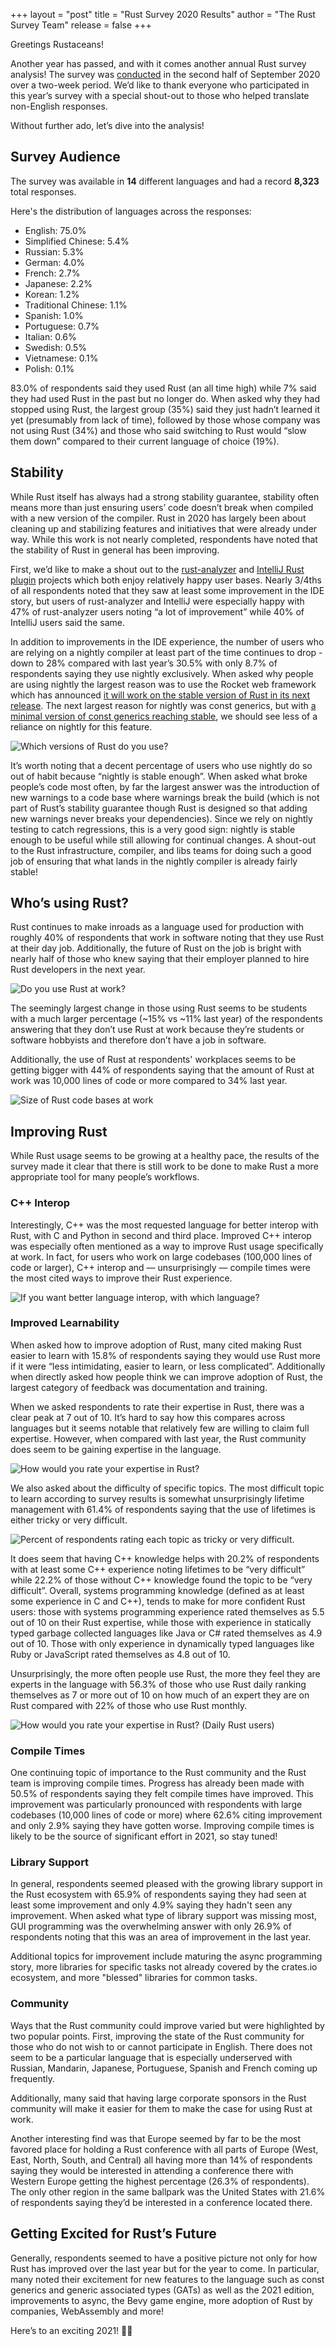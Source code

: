 +++
layout = "post"
title = "Rust Survey 2020 Results"
author = "The Rust Survey Team"
release = false
+++

Greetings Rustaceans!

Another year has passed, and with it comes another annual Rust survey analysis! The survey was [conducted][survey-launch] in the second half of September 2020 over a two-week period. We’d like to thank everyone who participated in this year’s survey with a special shout-out to those who helped translate non-English responses. 

Without further ado, let’s dive into the analysis! 

## Survey Audience

The survey was available in **14** different languages and had a record **8,323** total responses.

Here's the distribution of languages across the responses:

* English: 75.0%
* Simplified Chinese: 5.4%
* Russian: 5.3%
* German: 4.0%
* French: 2.7%
* Japanese: 2.2%
* Korean: 1.2%
* Traditional Chinese: 1.1%
* Spanish: 1.0%
* Portuguese: 0.7%
* Italian: 0.6%
* Swedish: 0.5%
* Vietnamese: 0.1%
* Polish: 0.1%

83.0% of respondents said they used Rust (an all time high) while 7% said they had used Rust in the past but no longer do. When asked why they had stopped using Rust, the largest group (35%) said they just hadn’t learned it yet (presumably from lack of time), followed by those whose company was not using Rust (34%) and those who said switching to Rust would “slow them down” compared to their current language of choice (19%). 

## Stability 

While Rust itself has always had a strong stability guarantee, stability often means more than just ensuring users’ code doesn’t break when compiled with a new version of the compiler. Rust in 2020 has largely been about cleaning up and stabilizing features and initiatives that were already under way. While this work is not nearly completed, respondents have noted that the stability of Rust in general has been improving.

First, we’d like to make a shout out to the [rust-analyzer] and [IntelliJ Rust plugin][rust-intellij] projects which both enjoy relatively happy user bases. Nearly 3/4ths of all respondents noted that they saw at least some improvement in the IDE story, but users of rust-analyzer and IntelliJ were especially happy with 47% of rust-analyzer users noting “a lot of improvement” while 40% of IntelliJ users said the same. 

In addition to improvements in the IDE experience, the number of users who are relying on a nightly compiler at least part of the time continues to drop - down to 28% compared with last year’s 30.5% with only 8.7% of respondents saying they use nightly exclusively. When asked why people are using nightly the largest reason was to use the Rocket web framework which has announced [it will work on the stable version of Rust in its next release][rocket-announcement]. The next largest reason for nightly was const generics, but with [a minimal version of const generics reaching stable][min-const-generics], we should see less of a reliance on nightly for this feature. 

![Which versions of Rust do you use?](../../../images/2020-12-rust-survey-2020/rust-versions.svg)

It’s worth noting that a decent percentage of users who use nightly do so out of habit because “nightly is stable enough”. When asked what broke people’s code most often, by far the largest answer was the introduction of new warnings to a code base where warnings break the build (which is not part of Rust’s stability guarantee though Rust is designed so that adding new warnings never breaks your dependencies). Since we rely on nightly testing to catch regressions, this is a very good sign: nightly is stable enough to be useful while still allowing for continual changes. A shout-out to the Rust infrastructure, compiler, and libs teams for doing such a good job of ensuring that what lands in the nightly compiler is already fairly stable!

## Who’s using Rust?

Rust continues to make inroads as a language used for production with roughly 40% of respondents that work in software noting that they use Rust at their day job. Additionally, the future of Rust on the job is bright with nearly half of those who knew saying that their employer planned to hire Rust developers in the next year. 

![Do you use Rust at work?](../../../images/2020-12-rust-survey-2020/rust-at-work.svg)

The seemingly largest change in those using Rust seems to be students with a much larger percentage (~15% vs ~11% last year) of the respondents answering that they don’t use Rust at work because they’re students or software hobbyists and therefore don’t have a job in software.

Additionally, the use of Rust at respondents' workplaces seems to be getting bigger with 44% of respondents saying that the amount of Rust at work was 10,000 lines of code or more compared to 34% last year. 

![Size of Rust code bases at work](../../../images/2020-12-rust-survey-2020/project-size.svg)

## Improving Rust

While Rust usage seems to be growing at a healthy pace, the results of the survey made it clear that there is still work to be done to make Rust a more appropriate tool for many people’s workflows.

### C++ Interop

Interestingly, C++ was the most requested language for better interop with Rust, with C and Python in second and third place. Improved C++ interop was especially often mentioned as a way to improve Rust usage specifically at work. In fact, for users who work on large codebases (100,000 lines of code or larger), C++ interop and — unsurprisingly — compile times were the most cited ways to improve their Rust experience.

![If you want better language interop, with which language?](../../../images/2020-12-rust-survey-2020/language-interop.svg)

### Improved Learnability

When asked how to improve adoption of Rust, many cited making Rust easier to learn with 15.8% of respondents saying they would use Rust more if it were “less intimidating, easier to learn, or less complicated”. Additionally when directly asked how people think we can improve adoption of Rust, the largest category of feedback was documentation and training. 

When we asked respondents to rate their expertise in Rust, there was a clear peak at 7 out of 10. It’s hard to say how this compares across languages but it seems notable that relatively few are willing to claim full expertise. However, when compared with last year, the Rust community does seem to be gaining expertise in the language. 

![How would you rate your expertise in Rust?](../../../images/2020-12-rust-survey-2020/rust-expertise-overall.svg)

We also asked about the difficulty of specific topics. The most difficult topic to learn according to survey results is somewhat unsurprisingly lifetime management with 61.4% of respondents saying that the use of lifetimes is either tricky or very difficult.  

![Percent of respondents rating each topic as tricky or very difficult.](../../../images/2020-12-rust-survey-2020/topic-difficulty-ratings.svg)

It does seem that having C++ knowledge helps with 20.2% of respondents with at least some C++ experience noting lifetimes to be “very difficult” while 22.2% of those without C++ knowledge found the topic to be “very difficult”. Overall, systems programming knowledge (defined as at least some experience in C and C++), tends to make for more confident Rust users: those with systems programming experience rated themselves as 5.5 out of 10 on their Rust expertise, while those with experience in statically typed garbage collected languages like Java or C# rated themselves as 4.9 out of 10. Those with only experience in dynamically typed languages like Ruby or JavaScript rated themselves as 4.8 out of 10. 

Unsurprisingly, the more often people use Rust, the more they feel they are experts in the language with 56.3% of those who use Rust daily ranking themselves as 7 or more out of 10 on how much of an expert they are on Rust compared with 22% of those who use Rust monthly. 

![How would you rate your expertise in Rust? (Daily Rust users)](../../../images/2020-12-rust-survey-2020/rust-expertise-daily.svg)

### Compile Times

One continuing topic of importance to the Rust community and the Rust team is improving compile times. Progress has already been made with 50.5% of respondents saying they felt compile times have improved. This improvement was particularly pronounced with respondents with large codebases (10,000 lines of code or more) where 62.6% citing improvement and only 2.9% saying they have gotten worse. Improving compile times is likely to be the source of significant effort in 2021, so stay tuned!

### Library Support 

In general, respondents seemed pleased with the growing library support in the Rust ecosystem with 65.9% of respondents saying they had seen at least some improvement and only 4.9% saying they hadn't seen any improvement. When asked what type of library support was missing most, GUI programming was the overwhelming answer with only 26.9% of respondents noting that this was an area of improvement in the last year. 

Additional topics for improvement include maturing the async programming story, more libraries for specific tasks not already covered by the crates.io ecosystem, and more "blessed" libraries for common tasks. 

### Community

Ways that the Rust community could improve varied but were highlighted by two popular points. First, improving the state of the Rust community for those who do not wish to or cannot participate in English. There does not seem to be a particular language that is especially underserved with Russian, Mandarin, Japanese, Portuguese, Spanish and French coming up frequently.

Additionally, many said that having large corporate sponsors in the Rust community will make it easier for them to make the case for using Rust at work. 

Another interesting find was that Europe seemed by far to be the most favored place for holding a Rust conference with all parts of Europe (West, East, North, South, and Central) all having more than 14% of respondents saying they would be interested in attending a conference there with Western Europe getting the highest percentage (26.3% of respondents). The only other region in the same ballpark was the United States with 21.6% of respondents saying they’d be interested in a conference located there. 

## Getting Excited for Rust’s Future

Generally, respondents seemed to have a positive picture not only for how Rust has improved over the last year but for the year to come. In particular, many noted their excitement for new features to the language such as const generics and generic associated types (GATs) as well as the 2021 edition, improvements to async, the Bevy game engine, more adoption of Rust by companies, WebAssembly and more! 

Here’s to an exciting 2021! 🎉🦀


[survey-launch]: https://blog.rust-lang.org/2020/09/10/survey-launch.html
[rust-analyzer]: https://rust-analyzer.github.io/
[rust-intellij]: https://intellij-rust.github.io/
[rocket-announcement]: https://github.com/SergioBenitez/Rocket/issues/19
[min-const-generics]: https://github.com/rust-lang/rust/pull/79135 
